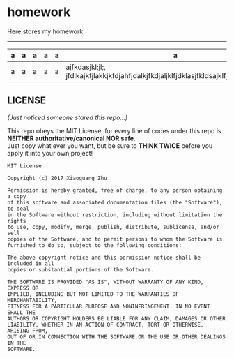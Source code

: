 # homework
Here stores my homework

-------------------------------

a|a|a|a|a|a|a|a|a|a|a|a|aa
-|-|-|-|-|-|-|-|-|-|-|-|---
a|a|a|a|a|ajfkdasjkl;jl;, jfdlkajkfjlakkjkfdjahfjdalkjfkdjaljklfjdklasjfkldsajklfjasklfjkl;sajkfldsjkl|a|a|a|a|a|a|a

## LICENSE

_(Just noticed someone stared this repo...)_

This repo obeys the MIT License, for every line of codes under this repo is **NEITHER authoritative/canonical NOR safe**.  
Just copy what ever you want, but be sure to **THINK TWICE** before you apply it into your own project!


```
MIT License

Copyright (c) 2017 Xiaoguang Zhu

Permission is hereby granted, free of charge, to any person obtaining a copy
of this software and associated documentation files (the "Software"), to deal
in the Software without restriction, including without limitation the rights
to use, copy, modify, merge, publish, distribute, sublicense, and/or sell
copies of the Software, and to permit persons to whom the Software is
furnished to do so, subject to the following conditions:

The above copyright notice and this permission notice shall be included in all
copies or substantial portions of the Software.

THE SOFTWARE IS PROVIDED "AS IS", WITHOUT WARRANTY OF ANY KIND, EXPRESS OR
IMPLIED, INCLUDING BUT NOT LIMITED TO THE WARRANTIES OF MERCHANTABILITY,
FITNESS FOR A PARTICULAR PURPOSE AND NONINFRINGEMENT. IN NO EVENT SHALL THE
AUTHORS OR COPYRIGHT HOLDERS BE LIABLE FOR ANY CLAIM, DAMAGES OR OTHER
LIABILITY, WHETHER IN AN ACTION OF CONTRACT, TORT OR OTHERWISE, ARISING FROM,
OUT OF OR IN CONNECTION WITH THE SOFTWARE OR THE USE OR OTHER DEALINGS IN THE
SOFTWARE.

```
